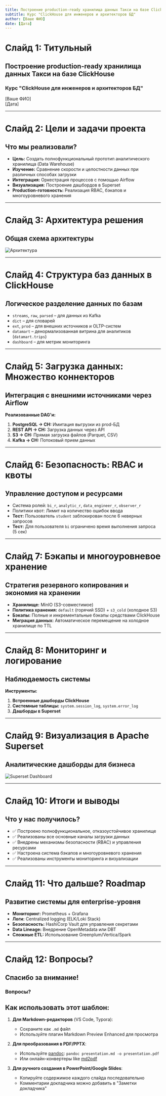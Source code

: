 ```yaml
---
title: Построение production-ready хранилища данных Такси на базе ClickHouse
subtitle: Курс "ClickHouse для инженеров и архитекторов БД"
author: [Ваше ФИО]
date: [Дата]
---
```


# Слайд 1: Титульный

## Построение production-ready хранилища данных Такси на базе ClickHouse

### Курс "ClickHouse для инженеров и архитекторов БД"

[Ваше ФИО]  
[Дата]

<!--
Комментарий докладчика:
"Здравствуйте, меня зовут [Ваше имя]. Сегодня я представлю вашему вниманию проект по построению отказоустойчивого и масштабируемого хранилища данных для сервиса такси на основе СУБД ClickHouse."
-->

---

# Слайд 2: Цели и задачи проекта

## Что мы реализовали?

- **Цель:** Создать полнофункциональный прототип аналитического хранилища (Data Warehouse)
- **Изучение:** Сравнение скорости и целостности данных при различных способах загрузки
- **Интеграция:** Оркестрация процессов с помощью Airflow
- **Визуализация:** Построение дашбордов в Superset
- **Production-готовность:** Реализация RBAC, бэкапов и многоуровневого хранения

<!--
Комментарий докладчика:
"Проект был нацелен не на абстрактное изучение, а на решение конкретных инженерных задач. Мы хотели проверить, как ClickHouse справляется с типичными нагрузками в пайплайне данных — от загрузки до визуализации, с обязательным соблюдением production-стандартов."
-->

---

# Слайд 3: Архитектура решения

## Общая схема архитектуры

![Архитектура](./images/architect.png)

<!--
Комментарий докладчика:
"Давайте взглянем на сердце нашей системы. Как видно на схеме, мы реализовали комплексную архитектуру. Данные поступают из разных источников: Kafka для потоковых событий о поездках, PostgreSQL как имитация основной OLTP-системы, а также различные API и файлы. Всеми процессами загрузки и преобразования управляет оркестратор Airflow. Очищенные и преобразованные данные хранятся в кластере ClickHouse, а результаты доступны аналитикам через дашборды в Superset. Важно отметить, что желтым выделена реализованная нами часть."
-->

---

# Слайд 4: Структура баз данных в ClickHouse

## Логическое разделение данных по базам

- `streams`, `raw`, `parsed` – для данных из Kafka
- `dict` – для словарей
- `ext`, `prod` – для внешних источников и OLTP-систем
- `datamart` – денормализованная витрина для аналитиков (`datamart.trips`)
- `dashboard` – для метрик мониторинга

<!--
Комментарий докладчика:
"Вместо того чтобы сваливать все в одну кучу, мы сознательно разделили данные на логические базы. Это лучшая практика. Например, `raw` служит буфером для сырых данных, `parsed` — для очищенных, а `datamart` — это финальная витрина с готовыми для анализа данными. Такое разделение строго регламентирует доступ и упрощает управление данными."
-->

---

# Слайд 5: Загрузка данных: Множество коннекторов

## Интеграция с внешними источниками через Airflow

**Реализованные DAG'и:**

1. **PostgreSQL -> CH:** Имитация выгрузки из prod-БД
2. **REST API -> CH:** Загрузка данных через API
3. **S3 -> CH:** Прямая загрузка файлов (Parquet, CSV)
4. **Kafka -> CH:** Потоковый прием данных

<!--
Комментарий докладчика:
"Одной из ключевых задач была проверка гибкости ClickHouse. Через Airflow мы реализовали пайплайны загрузки из всех ключевых типов источников. Например, для данных из API мы использовали движок ReplacingMergeTree, чтобы избежать сложных обновлений. Это отлично демонстрирует, как связка Airflow + ClickHouse справляется с разнородными данными."
-->

---

# Слайд 6: Безопасность: RBAC и квоты

## Управление доступом и ресурсами

- Система ролей: `bi_r`, `analytic_r`, `data_engineer_r`, `observer_r`
- Политики квот: Лимит на количество ошибок ввода
- **Тест:** Пользователь `student` заблокирован после 6 неверных запросов
- **Тест:** Для пользователя `bi` ограничено время выполнения запроса (5 сек)

<!--
Комментарий докладчика:
"Мы не просто создали таблицы, а настроили систему безопасности, как в реальном проекте. Например, у нас есть роль `bi_r` для BI-системы с правами только на чтение. Мы протестировали квоты: пользователь `student`, который часто ошибается в SQL, был заблокирован системой после нескольких попыток. Это защищает кластер от случайных инцидентов."
-->

---

# Слайд 7: Бэкапы и многоуровневое хранение

## Стратегия резервного копирования и экономия на хранении

- **Хранилище:** MinIO (S3-совместимое)
- **Политика хранения:** `default` (горячий SSD) + `s3_cold` (холодное S3)
- **Бэкапы:** Полные и инкрементальные бэкапы средствами ClickHouse
- **Миграция данных:** Автоматическое перемещение на холодное хранилище по TTL

<!--
Комментарий докладчика:
"Вопрос стоимости хранения критически важен. Мы настроили политику, где свежие данные лежат на быстрых дисках, а старые автоматически перемещаются в дешевое S3-хранилище, экономя до 80% затрат. Через Airflow мы настроили регулярное бэкапирование всего кластера, что позволяет быстро восстановить данные в случае сбоя."
-->

---

# Слайд 8: Мониторинг и логирование

## Наблюдаемость системы

**Инструменты:**

1. **Встроенные дашборды ClickHouse**
2. **Системные таблицы:** `system.session_log`, `system.error_log`
3. **Дашборды в Superset**

<!--
Комментарий докладчика:
"Мониторинг реализован на двух уровнях. Системный: мы используем встроенные дашборды ClickHouse для наблюдения за потреблением ресурсов и системные таблицы, где все логи хранятся прямо в БД, что очень удобно для анализа. И бизнес-уровень — дашборды в Superset, которые мы сейчас посмотрим."
-->

---

# Слайд 9: Визуализация в Apache Superset

## Аналитические дашборды для бизнеса

![Superset Dashboard](./images/superset1.jpg)

<!--
Комментарий докладчика:
"Финальная цель любого DWH — предоставление информации бизнесу. Мы успешно подключили Superset к нашей витрине `datamart.trips`. На дашбордах отображаются ключевые метрики: количество и динамика поездок, средняя стоимость, география заказов. Это позволяет аналитикам и менеджерам принимать решения, не написав ни строчки SQL-кода."
-->

---

# Слайд 10: Итоги и выводы

## Что у нас получилось?

- ✅ Построено полнофункциональное, отказоустойчивое хранилище
- ✅ Реализованы все основные каналы загрузки данных
- ✅ Внедрены механизмы безопасности (RBAC) и управления ресурсами
- ✅ Настроена система бэкапов и многоуровневого хранения
- ✅ Реализованы инструменты мониторинга и визуализации

<!--
Комментарий докладчика:
"В результате мы получили не просто учебный пример, а production-ready прототип. Он наглядно демонстрирует, что ClickHouse — это не просто быстрая база данных, а полноценная платформа для построения современного и надежного Data Warehouse."
-->

---

# Слайд 11: Что дальше? Roadmap

## Развитие системы для enterprise-уровня

- **Мониторинг:** Prometheus + Grafana
- **Логи:** Centralized logging (ELK/Loki Stack)
- **Безопасность:** HashiCorp Vault для управления секретами
- **Data Lineage:** Внедрение OpenMetadata или DBT
- **Сложные ETL:** Использование Greenplum/Vertica/Spark

<!--
Комментарий докладчика:
"Для перехода на уровень крупного предприятия архитектуру можно и нужно улучшать. Например, заменить встроенные дашборды на профессиональный стек Prometheus+Grafana, внедрить централизованное хранение логов в ELK и использовать специализированные инструменты вроде DBT для управления трансформациями и линеджем данных."
-->

---

# Слайд 12: Вопросы?

## Спасибо за внимание!

### Вопросы?

<!--
Комментарий докладчика:
"Спасибо за внимание! Я готов ответить на ваши вопросы."
-->

## Как использовать этот шаблон:

1. **Для Markdown-редакторов** (VS Code, Typora):

   - Сохраните как `.md` файл
   - Используйте плагин Markdown Preview Enhanced для просмотра

2. **Для преобразования в PDF/PPTX**:

   - Используйте [pandoc](https://pandoc.org/): `pandoc presentation.md -o presentation.pdf`
   - Или онлайн-конвертеры like [md2pdf](https://www.md2pdf.net/)

3. **Для ручного создания в PowerPoint/Google Slides**:
   - Копируйте содержимое каждого слайда последовательно
   - Комментарии докладчика можно добавить в "Заметки докладчика"
